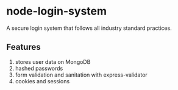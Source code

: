 # node-login-system
A secure login system that follows all industry standard practices.

## Features
1. stores user data on MongoDB
2. hashed passwords
3. form validation and sanitation with express-validator
4. cookies and sessions
